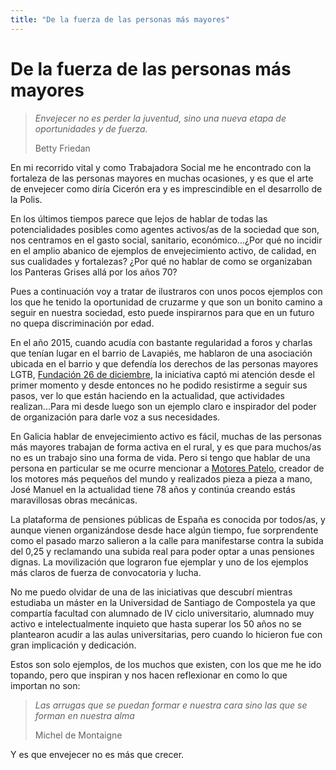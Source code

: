 ```yaml
---
title: "De la fuerza de las personas más mayores"
---
```




# De la fuerza de las personas más mayores 

> *Envejecer no es perder la juventud, sino una nueva etapa de oportunidades y de fuerza.*
>
> Betty Friedan

En mi recorrido vital y como Trabajadora Social me he encontrado con la fortaleza de las personas mayores en muchas ocasiones, y es que el arte de envejecer como diría Cicerón era y es imprescindible en el desarrollo de la Polis. 

En los últimos tiempos parece que lejos de hablar de todas las potencialidades posibles como agentes activos/as de la sociedad que son, nos centramos en el gasto social, sanitario, económico...¿Por qué no incidir en el amplio abanico de ejemplos de envejecimiento activo, de calidad, en sus cualidades y fortalezas? ¿Por qué no hablar de como se organizaban los Panteras Grises allá por los años 70?

Pues a continuación voy a tratar de ilustraros con unos pocos ejemplos con los que he tenido la oportunidad de cruzarme y que son un bonito camino a seguir en nuestra sociedad, esto puede inspirarnos para que en un futuro no quepa discriminación por edad. 

En el año 2015, cuando acudía con bastante regularidad a foros y charlas que tenían lugar en el barrio de Lavapiés, me hablaron de una asociación ubicada en el barrio y que defendía los derechos de las personas mayores LGTB, [Fundación 26 de diciembre](http://www.fundacion26d.org/), la iniciativa captó mi atención desde el primer momento y desde entonces no he podido resistirme a seguir sus pasos, ver lo que están haciendo en la actualidad, que actividades realizan...Para mi desde luego son un ejemplo claro e inspirador del poder de organización para darle voz a sus necesidades. 

En Galicia hablar de envejecimiento activo es fácil, muchas de las personas más mayores trabajan de forma activa en el rural, y es que para muchos/as no es un trabajo sino una forma de vida. Pero si tengo que hablar de una persona en particular se me ocurre mencionar a [Motores Patelo](https://www.youtube.com/channel/UC8hgTHwt2gZSe2QNkWK4bqw), creador de los motores más pequeños del mundo y realizados pieza a pieza a mano, José Manuel en la actualidad tiene 78 años y continúa creando estás maravillosas obras mecánicas. 

La plataforma de pensiones públicas de España es conocida por todos/as, y aunque vienen organizándose desde hace algún tiempo, fue sorprendente como el pasado marzo salieron a la calle para manifestarse contra la subida del 0,25 y reclamando una subida real para poder optar a unas pensiones dignas. La movilización que lograron fue ejemplar y uno de los ejemplos más claros de fuerza de convocatoria y lucha. 

No me puedo olvidar de una de las iniciativas que descubrí mientras estudiaba un máster en la Universidad de Santiago de Compostela ya que compartía facultad con alumnado de IV ciclo universitario, alumnado muy activo e intelectualmente inquieto que hasta superar los 50 años no se plantearon acudir a las aulas universitarias, pero cuando lo hicieron fue con gran implicación y dedicación. 

Estos son solo ejemplos, de los muchos que existen, con los que me he ido topando, pero que inspiran y nos hacen reflexionar en como lo que importan no son: 

>  *Las arrugas que se puedan formar e nuestra cara sino las que se forman en nuestra alma*
>
> Michel de Montaigne 

Y es que envejecer no es más que crecer. 